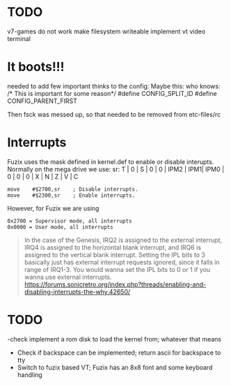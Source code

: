 # TODO
v7-games do not work
make filesystem writeable
implement vt video terminal

# It boots!!!
needed to add few important thinks to the config:
Maybe this: who knows:
/* This is important for some reason*/
#define CONFIG_SPLIT_ID
#define CONFIG_PARENT_FIRST

Then fsck was messed up, so that needed to be removed from etc-files/rc

# Interrupts
Fuzix uses the mask defined in kernel.def to enable or disable interupts.  
Normally on the mega drive we use:
sr:
T | 0 | S | 0 | 0 | IPM2 | IPM1| IPM0 | 0 | 0 | 0 | X | N | Z | V | C

```
move    #$2700,sr    ; Disable interrupts.
move    #$2300,sr    ; Enable interrupts.
```
However, for Fuzix we are using
```
0x2700 = Supervisor mode, all interrupts
0x0000 = User mode, all interrupts
```

> In the case of the Genesis, IRQ2 is assigned to the external interrupt, IRQ4 is assigned to the horizontal blank interrupt, and IRQ6 is assigned to the vertical blank interrupt. Setting the IPL bits to 3 basically just has external interrupt requests ignored, since it falls in range of IRQ1-3. You would wanna set the IPL bits to 0 or 1 if you wanna use external interrupts.
<https://forums.sonicretro.org/index.php?threads/enabling-and-disabling-interrupts-the-why.42650/>

# TODO
-check implement a rom disk to load the kernel from; whatever that means
- Check if backspace can be implemented; return ascii for backspace to tty
- Switch to fuzix based VT; Fuzix has an 8x8 font and some keyboard handling

